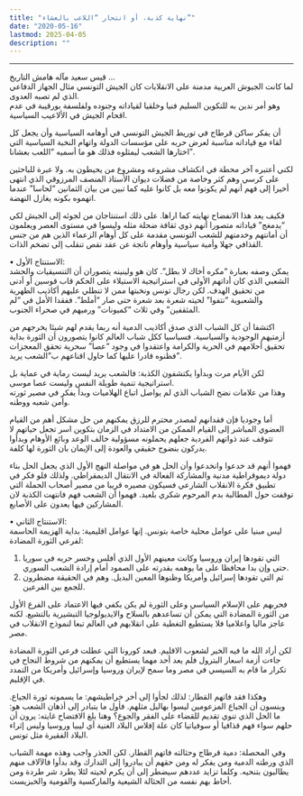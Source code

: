 ```yaml
---
title: "نهاية كذبة، أو انتحار “اللاعب بالعشاء”"
date: "2020-05-16"
lastmod: 2025-04-05
description: ""
---
```

****

قيس سعيد مآله هامش التاريخ …  
لما كانت الجيوش العربية مدمنة على الانقلابات كان الجيش التونسي مثال الجهاز الدفاعي الذي لم تصبه العدوى.   
وهو أمر ندين به للتكوين السليم فنيا وخلقيا لقياداته وجنوده ولفلسفة بورقيبة في عدم اقحام الجيش في الألاعيب السياسية.

أن يفكر ساكن قرطاج في توريط الجيش التونسي في أوهامه السياسية وأن يجعل كل لقاء مع قياداته مناسبة لعرض حربه على مؤسسات الدولة واتهام النخبة السياسية التي اختارها الشعب ليمثلوه فذلك هو ما أسميه “اللعب بعشانا”.

لكني أعتبره آخر محطة في انكشاف مشروعه ومشروع من يحيطون به. ولا عبرة للباحثين على كرسي وهم كثر وخاصة من فضلات ديوان الأستاذ المنصف المرزوقي الذي انتهى أخيرا إلى فهم أنهم لم يكونوا معه بل كانوا عليه كما تبين من بيان الثمانين “لحاسا” عندما اتهموه بكونه يغازل النهضة.

فكيف يعد هذا الانفضاح نهايته كما اراها. على ذلك استنتاجان من لجوئه إلى الجيش لكي “يدمغج” قياداته متصورا أنهم ذوي ثقافة ضحلة مثله وليسوا في مستوى العصر ويعلمون أن أمانتهم وخدمتهم للشعب التونسي مقدمة على كل أوهام الزعماء الذين هم من جنس القذافي جهلا وأمية سياسية وأوهام ناتجة عن عقد نقص تنقلب إلى تضخم الذات.

• الاستنتاج الأول:  
يمكن وصفه بعبارة “مكره أخاك لا بطل”. كان هو ولينينه يتصوران أن التنسيقيات والحشد الشعبي الذي كان أداتهم الأولى في استراتيجية الاستيلاء على الحكم قاب قوسين أو أدنى من تحقيق الهدف. لكن رجال تونس ونخبتها ممن لا تنطلي عليهم أكاذيب الطهرية والشعبوية “نتفوا” لحيته شعرة بعد شعرة حتى صار “أملط”. ففقدا الأمل في “لم المثقفين” وفي ثلاث “كميونات” ورميهم في صحراء الجنوب.

اكتشفا أن كل الشباب الذي صدق أكاذيب الدمية أنه ربما يقدم لهم شيئا يخرجهم من أزمتيهم الوجودية والسياسية. فسياسيا ككل شباب العالم كانوا يتصورون أن الثورة بداية تحقيق أحلامهم في الحرية والكرامة واعتقدوا في وجود “عصا” سحرية تحقق المعجزات فظنوه قادرا عليها كما حاول اقناعهم ب”الشعب يريد”.

لكن الأيام مرت وبدأوا يكتشفون الكذبة: فالشعب يريد ليست رماية في عماية بل استراتيجية تنمية طويلة النفس وليست عصا موسى.   
وهذا من علامات نضح الشباب الذي لم يواصل اتباع الهلاميات وبدأ يفكر في مصير ثورته وأمن شعبه ووطنه.

أما وجوديا فإن فقدانهم لمصدر محترم للرزق يمكنهم من حل مشكل أهم من القيام العضوي المباشر إلى القيام الممكن من الامتداد في الزمان بتكوين اسر تجعل حياتهم لا تتوقف عند ذواتهم الفردية جعلهم يحملونه مسؤولية خالف الوعد وبائع الأوهام وبدأوا يدركون بنضوج حقيقي والعودة إلى الإيمان بان الثورة لها كلفة.

فهموا أنهم قد خدعوا وانخدعوا وأن الحل هو في مواصلة النهج الأول الذي يجعل الحل بناء دولة ديموقراطية مدنية والمشاركة الفعالة في الانتقال الديمقراطي. ولذلك فلو فكر في تطبيق فكرة الانقلاب الشارعي فسيكون مصيره قريبا من مصير أصحاب الحملة التي توقفت حول المطالبة بدم المرحوم شكري بلعيد. فهموا أن الشعب فهم فانتهت الكذبة لان المشاركين فيها يعدون على الأصابع.

• الاستنتاج الثاني:  
ليس مبنيا على عوامل محلية خاصة بتونس. إنها عوامل اقليمية: بداية الهزيمة الحاسمة لفرعي الثورة المضادة:  
1. التي تقودها إيران وروسيا وكانت معينهم الأول الذي أفلس وخسر حربه في سوريا حتى وإن بدا محافظا على ما يوهمه بقدرته على الصمود أمام إرادة الشعب السوري.  
2. ثم التي تقودها إسرائيل وأمريكا وظنوها المعين البديل. وهم في الحقيقة مضطرون للجمع بين الفرعين.

فحربهم على الإسلام السياسي وعلى الثورة لم يكن يكفي فيها الاعتماد على الفرع الأول من الثورة المضادة التي يمكن أن تساعدهم بالسلاح والايديولوجيا التبشيرية بالتشيع. لكنه عاجز ماليا واعلاميا فلا يستطيع التغطية على انقلابهم في العالم تبعا لنموذج الانقلاب في مصر.

لكن أراد الله ما فيه الخير لشعوب الاقليم. فبعد كورونا التي عطلت فرعي الثورة المضادة جاءت أزمة اسعار البترول فلم يعد أحد مهما يستطيع أن يمكنهم من شروط النجاح في تكرار ما قام به السيسي في مصر وما سمح لإيران وروسيا وإسرائيل وأمريكا من التمدد في الإقليم.

وهكذا فقد فاتهم القطار: لذلك لجأوا إلى أخر خراطيشهم: ما يسمونه ثورة الجياع. وينسون أن الجياع المزعومين ليسوا بهاليل مثلهم. فأول ما يتبادر إلى أذهان الشعب هو: ما الحل الذي تنوي تقديم للقضاء على الفقر والجوع؟ وهنا بلغ الافتضاح غايته: يرون أن حلهم سواء فهم قذافيا أو سوفياتيا كان علة إفلاس البلاد الغنية أي ليبيا وروسيا وليس إثراء البلاد الفقيرة مثل تونس.

وفي المحصلة: دمية قرطاج وحثالته فاتهم القطار. لكن الحذر واجب وهذه مهمة الشباب الذي ورطته الدمية ومن يفكر له ومن حقهم أن يبادروا إلى التدارك وقد بدأوا فالآلاف منهم يطالبون بتنحيه. وكلما تزايد عددهم سيضطر إلى أن يكرم لحيته لئلا يطرد شر طردة ومن أحاط بهم نفسه من الحثالة الشيعية والماركسية والقومية والخبزيست.

###
